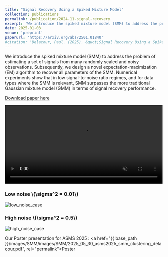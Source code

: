 ```yaml
---
title: "Signal Recovery Using a Spiked Mixture Model"
collection: publications
permalink: /publication/2024-11-signal-recovery
excerpt: 'We introduce the spiked mixture model (SMM) to address the problem of estimating a set of signals from many randomly scaled and noisy observations'
date: 2025-01-03
venue: 'preprint'
paperurl: 'https://arxiv.org/abs/2501.01840'
#citation: 'Delacour, Paul. (2025). &quot;Signal Recovery Using a Spiked Mixture Model.&quot; <i>Journal 1</i>. 1(1).'
---
```


We introduce the spiked mixture model (SMM) to address the problem of estimating a set of signals from many randomly scaled and noisy observations. Subsequently, we design a novel expectation-maximization (EM) algorithm to recover all parameters of the SMM. Numerical experiments show that in low signal-to-noise ratio regimes, and for data types where the SMM is relevant, SMM surpasses the more traditional Gaussian mixture model (GMM) in terms of signal recovery performance.

[Download paper here](https://arxiv.org/abs/2501.01840)


<video width="640" height="360" autoplay loop muted>
  <source src="https://pauldelacour.github.io/images/SMM/synthetic_data_SMM.mp4" type="video/mp4" />
  Your browser does not support the video tag.
</video>

<style>
  .center {
    text-align: center; /* Centers the video horizontally */
    max-width: 100%; /* Ensures the container doesn’t exceed the page width */
  }

  video {
    width: 100%; /* Makes the video responsive */
    height: auto; /* Maintains the aspect ratio */
  }
</style>

<h3>Low noise \(\sigma^2 = 0.01\)</h3>
<img src="https://pauldelacour.github.io/images/SMM/model_comparison_low_noise_0.01.png" alt="low_noise_case">
<h3>High noise \(\sigma^2 = 0.5\)</h3>
<img src="https://pauldelacour.github.io/images/SMM/model_comparison_high_noise_0.5.png" alt="high_noise_case">

Our Poster presentation for ASMS 2025 : 
<a href="{{ base_path }}/images/SMM/images/SMM/2025_05_30_asms2025_smm_clustering_delacour.pdf", rel="permalink">Poster</a>
